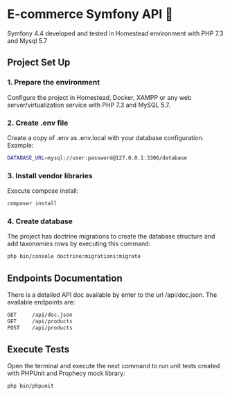 E-commerce Symfony API 🎼
======
Symfony 4.4 developed and tested in Homestead environment with PHP 7.3 and Mysql 5.7

## Project Set Up
### 1. Prepare the environment
Configure the project in Homestead, Docker, XAMPP or any web server/virtualization service with PHP 7.3 and MySQL 5.7.

### 2. Create .env file
Create a copy of .env as .env.local with your database configuration. Example: 
```bash
DATABASE_URL=mysql://user:password@127.0.0.1:3306/database
```

### 3. Install vendor libraries
Execute compose install:
```bash
composer install
```

### 4. Create database
The project has doctrine migrations to create the database structure and add taxonomies rows by executing this command:
```bash
php bin/console doctrine:migrations:migrate
```

## Endpoints Documentation
There is a detailed API doc available by enter to the url /api/doc.json. The available endpoints are:
```bash
GET     /api/doc.json
GET     /api/products
POST    /api/products
```


## Execute Tests
Open the terminal and execute the next command to run unit tests created with PHPUnit and Prophecy mock library:
```bash
php bin/phpunit
``` 